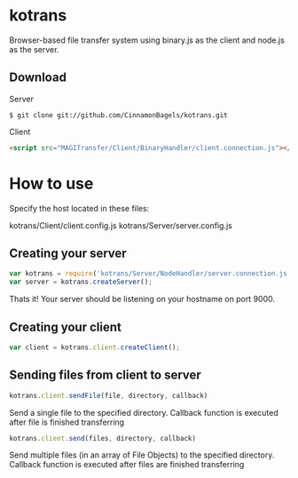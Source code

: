 kotrans
=======

Browser-based file transfer system using binary.js as the client and node.js as the server.

## Download

Server

```console
$ git clone git://github.com/CinnamonBagels/kotrans.git
```

Client

```html
<script src="MAGITransfer/Client/BinaryHandler/client.connection.js"></script>
```
How to use
==========

Specify the host located in these files:

kotrans/Client/client.config.js
kotrans/Server/server.config.js

## Creating your server
```javascript
var kotrans = require('kotrans/Server/NodeHandler/server.connection.js');
var server = kotrans.createServer();
```
Thats it! Your server should be listening on your hostname on port 9000.

## Creating your client
```javascript
var client = kotrans.client.createClient();
```
## Sending files from client to server

```javascript
kotrans.client.sendFile(file, directory, callback)
```

Send a single file to the specified directory. 
Callback function is executed after file is finished transferring

```javascript
kotrans.client.send(files, directory, callback)
```

Send multiple files (in an array of File Objects) to the specified directory. 
Callback function is executed after files are finished transferring

